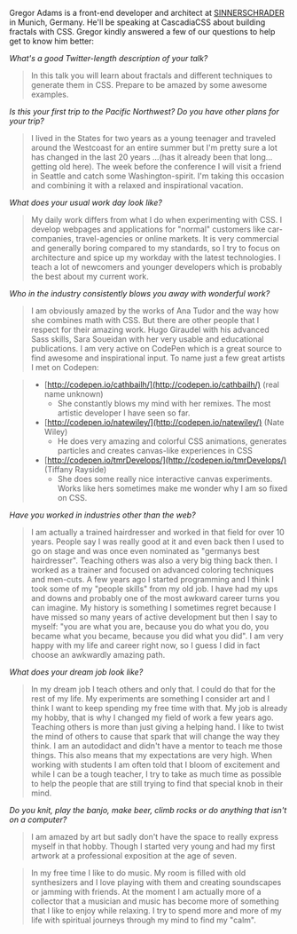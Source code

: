 Gregor Adams is a front-end developer and architect at [SINNERSCHRADER](https://sinnerschrader.com/) in Munich, Germany. He'll be speaking at CascadiaCSS about building fractals with CSS. Gregor kindly answered a few of our questions to help get to know him better:

*What's a good Twitter-length description of your talk?*

> In this talk you will learn about fractals and different techniques to generate them in CSS. Prepare to be amazed by some awesome examples.

*Is this your first trip to the Pacific Northwest? Do you have other plans for your trip?*

> I lived in the States for two years as a young teenager and traveled around the Westcoast for an entire summer but I'm pretty sure a lot has changed in the last 20 years ...(has it already been that long... getting old here). The week before the conference I will visit a friend in Seattle and catch some Washington-spirit. I'm taking this occasion and combining it with a relaxed and inspirational vacation.

*What does your usual work day look like?*

> My daily work differs from what I do when experimenting with CSS. I develop webpages and applications for "normal" customers like car-companies, travel-agencies or online markets. It is very commercial and generally boring compared to my standards, so I try to focus on architecture and spice up my workday with the latest technologies. I teach a lot of newcomers and younger developers which is probably the best about my current work.

*Who in the industry consistently blows you away with wonderful work?*

> I am obviously amazed by the works of Ana Tudor and the way how she combines math with CSS. But there are other people that I respect for their amazing work. Hugo Giraudel with his advanced Sass skills, Sara Soueidan with her very usable and educational publications. I am very active on CodePen which is a great source to find awesome and inspirational input. To name just a few great artists I met on Codepen:

> - [http://codepen.io/cathbailh/](http://codepen.io/cathbailh/) (real name unknown)
>   - She constantly blows my mind with her remixes. The most artistic developer I have seen so far.
> - [http://codepen.io/natewiley/](http://codepen.io/natewiley/) (Nate Wiley)
>   - He does very amazing and colorful CSS animations, generates particles and creates canvas-like experiences in CSS
> - [http://codepen.io/tmrDevelops/](http://codepen.io/tmrDevelops/) (Tiffany Rayside)
>   - She does some really nice interactive canvas experiments. Works like hers sometimes make me wonder why I am so fixed on CSS.

*Have you worked in industries other than the web?*

> I am actually a trained hairdresser and worked in that field for over 10 years. People say I was really good at it and even back then I used to go on stage and was once even nominated as "germanys best hairdresser". Teaching others was also a very big thing back then. I worked as a trainer and focused on advanced coloring techniques and men-cuts. A few years ago I started programming and I think I took some of my "people skills" from my old job. I have had my ups and downs and probably one of the most awkward career turns you can imagine. My history is something I sometimes regret because I have missed so many years of active development but then I say to myself: "you are what you are, because you do what you do, you became what you became, because you did what you did". I am very happy with my life and career right now, so I guess I did in fact choose an awkwardly amazing path.

*What does your dream job look like?*

> In my dream job I teach others and only that. I could do that for the rest of my life. My experiments are something I consider art and I think I want to keep spending my free time with that. My job is already my hobby, that is why I changed my field of work a few years ago. Teaching others is more than just giving a helping hand. I like to twist the mind of others to cause that spark that will change the way they think. I am an autodidact and didn't have a mentor to teach me those things. This also means that my expectations are very high. When working with students I am often told that I bloom of excitement and while I can be a tough teacher, I try to take as much time as possible to help the people that are still trying to find that special knob in their mind.

*Do you knit, play the banjo, make beer, climb rocks or do anything that isn't on a computer?*

> I am amazed by art but sadly don't have the space to really express myself in that hobby. Though I started very young and had my first artwork at a professional exposition at the age of seven.

> In my free time I like to do music. My room is filled with old synthesizers and I love playing with them and creating soundscapes or jamming with friends. At the moment I am actually more of a collector that a musician and music has become more of something that I like to enjoy while relaxing. I try to spend more and more of my life with spiritual journeys through my mind to find my "calm".  
